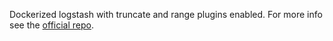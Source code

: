 Dockerized logstash with truncate and range plugins enabled. For more info see the [official repo](https://github.com/elastic/logstash-docker/tree/5.6).